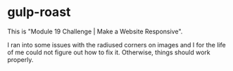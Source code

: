 # gulp-roast

This is "Module 19 Challenge | Make a Website Responsive".

I ran into some issues with the radiused corners on images and I for the life of me could not figure out how to fix it. Otherwise, things should work properly.
